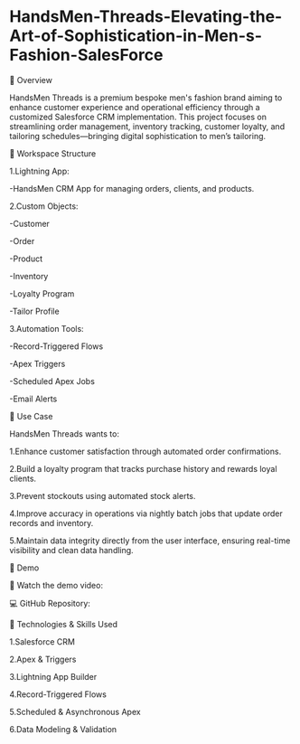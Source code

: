 # HandsMen-Threads-Elevating-the-Art-of-Sophistication-in-Men-s-Fashion-SalesForce

📌 Overview


HandsMen Threads is a premium bespoke men's fashion brand aiming to enhance customer experience and operational efficiency through a customized Salesforce CRM implementation. This project focuses on streamlining order management, inventory tracking, customer loyalty, and tailoring schedules—bringing digital sophistication to men’s tailoring.


🧠 Workspace Structure


1.Lightning App:

  -HandsMen CRM App for managing orders, clients, and products.

2.Custom Objects:

  -Customer

  -Order

  -Product

  -Inventory

  -Loyalty Program

  -Tailor Profile

3.Automation Tools:

  -Record-Triggered Flows

  -Apex Triggers

  -Scheduled Apex Jobs

  -Email Alerts



💼 Use Case

HandsMen Threads wants to:

1.Enhance customer satisfaction through automated order confirmations.

2.Build a loyalty program that tracks purchase history and rewards loyal clients.

3.Prevent stockouts using automated stock alerts.

4.Improve accuracy in operations via nightly batch jobs that update order records and inventory.

5.Maintain data integrity directly from the user interface, ensuring real-time visibility and clean data handling.



🚀 Demo


🎥 Watch the demo video: 


💻 GitHub Repository: 




🧪 Technologies & Skills Used

1.Salesforce CRM

2.Apex & Triggers

3.Lightning App Builder

4.Record-Triggered Flows

5.Scheduled & Asynchronous Apex

6.Data Modeling & Validation

